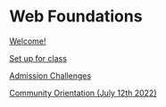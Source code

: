# Web Foundations

[Welcome!](web-foundations-july-2022.md)

[Set up for class](web-foundations-july-2022/try-kibo-onboarding.md)

[Admission Challenges](web-foundations-july-2022/admissions-challenge.md)

[Community Orientation (July 12th 2022)](web-foundations-july-2022/community-orientation-july-2022.md)

<!--

- [Foundations](web-foundations-july-2022/foundations.md)
    - [Program Overview](web-foundations-july-2022/foundations/program-overview.md)
    - [Websites and the Internet](web-foundations-july-2022/foundations/websites-and-the-internet.md)
	- [HTML Elements and Attributes](web-foundations-july-2022/foundations/html-elements-and-attributes.md)
	- [CSS Selectors and Properties](web-foundations-july-2022/foundations/css-selectors-and-properties.md)
    - [A Taste of Javascript](web-foundations-july-2022/foundations/a-taste-of-javascript.md)
	- [Practice](web-foundations-july-2022/foundations/practice.md)
	- [Project](web-foundations-july-2022/foundations/project.md)
	- [Wrap up](web-foundations-july-2022/foundations/wrap-up.md)
    - [Bonus: More HTML elements](web-foundations-july-2022/foundations/bonus-more-html-elements.md)

## Lessons

-->
